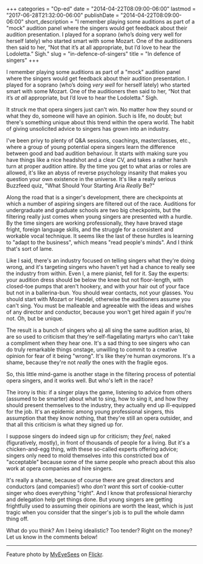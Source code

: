 +++
categories = "Op-ed"
date = "2014-04-22T08:09:00-06:00"
lastmod = "2017-06-28T21:32:00-06:00"
publishDate = "2014-04-22T08:09:00-06:00"
short_description = "I remember playing some auditions as part of a &quot;mock&quot; audition panel where the singers would get feedback about their audition presentation. I played for a soprano (who’s doing very well for herself lately) who started smart with some Mozart. One of the auditioners then said to her, “Not that it’s at all appropriate, but I’d love to hear the Lodoletta.” Sigh."
slug = "in-defence-of-singers"
title = "In defence of singers"
+++

I remember playing some auditions as part of a "mock" audition panel where the singers would get feedback about their audition presentation. I played for a soprano (who’s doing _very well_ for herself lately) who started smart with some Mozart. One of the auditioners then said to her, “Not that it’s _at all_ appropriate, but I’d love to hear the Lodoletta.” Sigh.

It struck me that opera singers just can't win. No matter how they sound or what they do, someone will have an opinion. Such is life, no doubt; but there's something unique about this trend within the opera world. The habit of giving unsolicited advice to singers has grown into an industry.

I've been privy to plenty of Q&A sessions, coachings, masterclasses, etc., where a group of young potential opera singers learn the difference between good and bad audition behaviour. It starts with making sure you have things like a nice headshot and a clear CV, and takes a rather harsh turn at proper audition attire. By the time you get to what arias or roles are allowed, it's like an abyss of reverse psychology insanity that makes you question your own existence in the universe. It's like a really serious Buzzfeed quiz, "What Should Your Starting Aria _Really_ Be?"

Along the road that is a singer's development, there are checkpoints at which a number of aspiring singers are filtered out of the race. Auditions for undergraduate and graduate schools are two big checkpoints, but the filtering really just comes when young singers are presented with a hurdle. By the time singers are working professionally, they have braved stage fright, foreign language skills, and the struggle for a consistent and workable vocal technique. It seems like the last of these hurdles is learning to "adapt to the business", which means "read people's minds". And I think that's sort of lame.

Like I said, there's an industry focused on telling singers what they're doing wrong, and it's targeting singers who haven't yet had a chance to really see the industry from within. Even I, a mere pianist, fell for it. Say the experts: your audition dress should be below the knee but not floor-length, with closed-toe pumps that aren't hookery, and with your hair out of your face but not in a ballerina-bun. You should wear contacts, not your glasses. You should start with Mozart or Handel, otherwise the auditioners assume you can't sing. You must be malleable and agreeable with the ideas and wishes of any director and conductor, because you won't get hired again if you're not. Oh, but be unique.

The result is a bunch of singers who a) all sing the same audition arias, b) are so used to criticism that they're self-flagellating martyrs who can't take a compliment when they hear one. It's a sad thing to see singers who can do truly remarkable things onstage, unwilling to commit to a creative opinion for fear of it being "wrong". It's like they're human oxymorons. It's a shame, because they're not _really_ the ones with the fragile egos.

So, this little mind-game is another stage in the filtering process of potential opera singers, and it works well. But who's left in the race?

The irony is this: if a singer plays the game, listening to advice from others (assumed to be smarter) about what to sing, how to sing it, and how they should present themselves to the industry, they actually end up ill-equipped for the job. It's an epidemic among young professional singers, this assumption that they know nothing, that they're still an opera outsider, and that all this criticism is what they signed up for.

I suppose singers do indeed sign up for criticism; they _feel_, naked (figuratively, mostly), in front of thousands of people for a living. But it's a chicken-and-egg thing, with these so-called experts offering advice; singers only need to mold themselves into this constricted box of "acceptable" because some of the same people who preach about this also work at opera companies and hire singers.

It's really a shame, because of course there are great directors and conductors (and companies!) who _don't want_ this sort of cookie-cutter singer who does everything "right". And I know that professional hierarchy and delegation help get things done. But young singers are getting frightfully used to assuming their opinions are worth the least, which is just tragic when you consider that the singer's job is to pull the whole damn thing off.

What do you think? Am I being idealistic? Too tender? Right on the money? Let us know in the comments below!

***
Feature photo by [MyEyeSees](https://www.flickr.com/photos/myeye/155460846/in/photolist-eJM6q-oj6yVS-qvrGtY-eFPU43-jwL6ZP-9Cmpnj-m7VCMD-nzodA7-8ZhPrt-dDvY2G-qtXCpw-oKKYkE-eKXeP1-enn5Cm-4BiRjU-e1dKbo-b57yqB-qvswv1-dycKT6-qFDwJw-oZo7mD-c1pVSJ-nuAL5o-4CJgAp-oJb1wb-4WvgDZ-e4Taen-s8Tr4n-pWUZej-rtoiGo-5Gh2tz-5eU2g3-psGctA-nB91Ee-5YvefV-oLmJhh-etpCgX-jJPXAA-HBn3Dv-3n8U5x-b1D3AD-e7RLST-m3e9zc-rtoVjA-quZihN-4L1rwH-4VaCYv-fiPWbR-fewGGK-9Xgfug) on [Flickr](https://creativecommons.org/licenses/by-nc-nd/2.0/).
